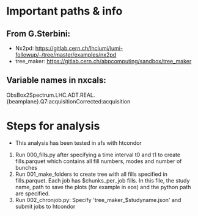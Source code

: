 # Important paths & info

## From G.Sterbini:
- Nx2pd: https://gitlab.cern.ch/lhclumi/lumi-followup/-/tree/master/examples/nx2pd
- tree_maker: https://gitlab.cern.ch/abpcomputing/sandbox/tree_maker

## Variable names in nxcals:
ObsBox2Spectrum.LHC.ADT.REAL.{beamplane}.Q7:acquisitionCorrected:acquisition

# Steps for analysis
- This analysis has been tested in afs with htcondor
1. Run 000_fills.py after specifying a time interval t0 and t1 to create fills.parquet which contains all fill numbers, modes and number of bunches
2. Run 001_make_folders to create tree with all fills specified in fills.parquet. Each job has $chunks_per_job fills. In this file, the study name, path to save the plots (for example in eos) and the python path are specified.
3. Run 002_chronjob.py: Specify 'tree_maker_$studyname.json' and submit jobs to htcondor
